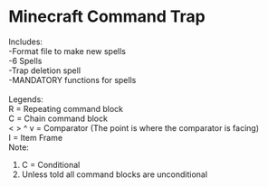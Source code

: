 # Minecraft Command Trap
Includes:\
-Format file to make new spells\
-6 Spells\
-Trap deletion spell\
-MANDATORY functions for spells\
\
Legends:\
R = Repeating command block\
C = Chain command block\
< > ^ v = Comparator (The point is where the comparator is facing)\
I = Item Frame
\
Note:
1. C = Conditional
2. Unless told all command blocks are unconditional
